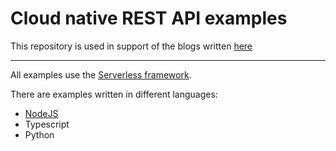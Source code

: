 # Cloud native REST API examples
This repository is used in support of the blogs written [here](https://blog.fbloembergen.com)

---
All examples use the [Serverless framework](https://serverless.com/). 

There are examples  written in different languages:
* [NodeJS](https://github.com/FBloembergen/cloudnative-rest-api-blog/tree/master/AWS-NodeJS-REST-API)
* Typescript
* Python


